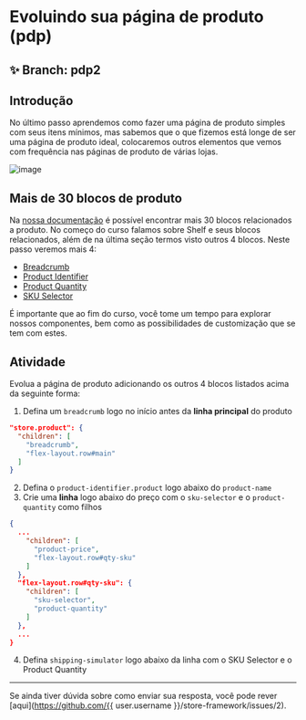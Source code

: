 # Evoluindo sua página de produto (pdp)

## :sparkles: **Branch:** pdp2

## Introdução

No último passo aprendemos como fazer uma página de produto simples com seus itens mínimos, mas sabemos que o que fizemos está longe de ser uma página de produto ideal, colocaremos outros elementos que vemos com frequência nas páginas de produto de várias lojas.

![image](https://user-images.githubusercontent.com/18701182/69391258-002e4b00-0cb1-11ea-901f-f69d9c0b3062.png)

## Mais de 30 blocos de produto

Na [nossa documentação](https://vtex.io/docs/components/product-related) é possível encontrar mais 30 blocos relacionados a produto. No começo do curso falamos sobre Shelf e seus blocos relacionados, além de na última seção termos visto outros 4 blocos. Neste passo veremos mais 4:

- [Breadcrumb](https://vtex.io/docs/app/vtex.breadcrumb)
- [Product Identifier](https://vtex.io/docs/components/product/vtex.product-identifier)
- [Product Quantity](https://vtex.io/docs/components/product-related/vtex.product-quantity/)
- [SKU Selector](https://vtex.io/docs/components/product/vtex.store-components/sku-selector)

É importante que ao fim do curso, você tome um tempo para explorar nossos componentes, bem como as possibilidades de customização que se tem com estes.

## Atividade

Evolua a página de produto adicionando os outros 4 blocos listados acima da seguinte forma:

1. Defina um `breadcrumb` logo no início antes da **linha principal** do produto

```json
"store.product": {
  "children": [
    "breadcrumb",
    "flex-layout.row#main"
  ]
}
```

2. Defina o `product-identifier.product` logo abaixo do `product-name`
3. Crie uma **linha** logo abaixo do preço com o `sku-selector` e o `product-quantity` como filhos

```json
{
  ...
    "children": [ 
      "product-price",
      "flex-layout.row#qty-sku"
    ]
  },
  "flex-layout.row#qty-sku": {
    "children": [
      "sku-selector",
      "product-quantity"
    ]
  },
  ...
}
```

4. Defina `shipping-simulator` logo abaixo da linha com o SKU Selector e o Product Quantity

----

Se ainda tiver dúvida sobre como enviar sua resposta, você pode rever [aqui](https://github.com/{{ user.username }}/store-framework/issues/2).